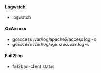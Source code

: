 #### Logwatch
* logwatch

#### GoAccess
* goaccess /var/log/apache2/access.log -c
* goaccess /var/log/nginx/access.log -c

#### Fail2ban
* fail2ban-client status